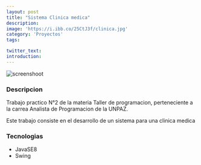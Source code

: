 ```yaml
---
layout: post
title: "Sistema Clinica medica"
description: 
image: 'https://i.ibb.co/25CtJ3f/clinica.jpg'
category: 'Proyectos'
tags:

twitter_text: 
introduction: 
---
```

![screenshoot](https://i.ibb.co/25CtJ3f/clinica.jpg)
### Descripcion
Trabajo practico N°2 de la materia Taller de programacion, perteneciente a la carrea Analista de Programacion de la UNPAZ.

Este trabajo consiste en el desarrollo de un sistema para una clinica medica

### Tecnologias

* JavaSE8
* Swing

